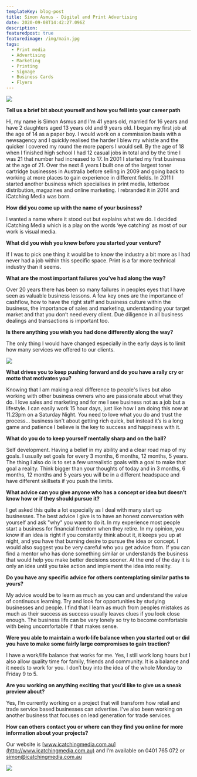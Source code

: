 ```yaml
---
templateKey: blog-post
title: Simon Asmus - Digital and Print Advertising
date: 2020-09-08T14:42:27.096Z
description: ____________________________________________________________________________________________
featuredpost: true
featuredimage: /img/main.jpg
tags:
  - Print media
  - Advertising
  - Marketing
  - Printing
  - Signage
  - Business Cards
  - Flyers
---
```

![](/img/logo2.jpg)



**Tell us a brief bit about yourself and how you fell into your career path**

Hi, my name is Simon Asmus and I'm 41 years old, married for 16 years and have 2 daughters aged 13 years old and 9 years old. I began my first job at the age of 14 as a paper boy. I would work on a commission basis with a newsagency and I quickly realised the harder I blew my whistle and the quicker I covered my round the more papers I would sell. By the age of 18 when I finished high school I had 12 casual jobs in total and by the time I was 21 that number had increased to 17. In 2001 I started my first business at the age of 21. Over the next 8 years I built one of the largest toner cartridge businesses in Australia before selling in 2009 and going back to working at more places to gain experience in different fields. In 2011 I started another business which specialises in print media, letterbox distribution, magazines and online marketing. I rebranded it in 2014 and iCatching Media was born.

**How did you come up with the name of your business?**

I wanted a name where it stood out but explains what we do. I decided iCatching Media which is a play on the words ‘eye catching’ as most of our work is visual media.

**What did you wish you knew before you started your venture?**

If I was to pick one thing it would be to know the industry a bit more as I had never had a job within this specific space. Print is a far more technical industry than it seems.

**What are the most important failures you’ve had along the way?**

Over 20 years there has been so many failures in peoples eyes that I have seen as valuable business lessons. A few key ones are the importance of cashflow, how to have the right staff and business culture within the business, the importance of sales and marketing, understanding your target market and that you don’t need every client. Due diligence in all business dealings and transactions is important too.

**Is there anything you wish you had done differently along the way?**

The only thing I would have changed especially in the early days is to limit how many services we offered to our clients.



![](/img/magnetic-think-pattern-business-cards-1.jpg)



**What drives you to keep pushing forward and do you have a rally cry or motto that motivates you?**

Knowing that I am making a real difference to people's lives but also working with other business owners who are passionate about what they do. I love sales and marketing and for me I see business not as a job but a lifestyle. I can easily work 15 hour days, just like how I am doing this now at 11.23pm on a Saturday Night. You need to love what you do and trust the process... business isn't about getting rich quick, but instead it’s is a long game and patience I believe is the key to success and happiness with it.

**What do you do to keep yourself mentally sharp and on the ball?**

Self development. Having a belief in my ability and a clear road map of my goals. I usually set goals for every 3 months, 6 months, 12 months, 5 years. The thing I also do is to set a few unrealistic goals with a goal to make that goal a reality. Think bigger than your thoughts of today and in 3 months, 6 months, 12 months and 5 years you will be in a different headspace and have different skillsets if you push the limits.

**What advice can you give anyone who has a concept or idea but doesn’t know how or if they should pursue it?**

I get asked this quite a lot especially as I deal with many start up businesses. The best advice I give is to have an honest conversation with yourself and ask "why" you want to do it. In my experience most people start a business for financial freedom when they retire. In my opinion, you know if an idea is right if you constantly think about it, it keeps you up at night, and you have that burning desire to pursue the idea or concept. I would also suggest you be very careful who you get advice from. If you can find a mentor who has done something similar or understands the business that would help you make better decisions sooner. At the end of the day it is only an idea until you take action and implement the idea into reality.

**Do you have any specific advice for others contemplating similar paths to yours?**

My advice would be to learn as much as you can and understand the value of continuous learning. Try and look for opportunities by studying businesses and people. I find that I learn as much from peoples mistakes as much as their success as success usually leaves clues if you look close enough. The business life can be very lonely so try to become comfortable with being uncomfortable if that makes sense.

**Were you able to maintain a work-life balance when you started out or did you have to make some fairly large compromises to gain traction?**

I have a work/life balance that works for me. Yes, I still work long hours but I also allow quality time for family, friends and community. It is a balance and it needs to work for you. I don’t buy into the idea of the whole Monday to Friday 9 to 5.

**Are you working on anything exciting that you’d like to give us a sneak preview about?**

Yes, I’m currently working on a project that will transform how retail and trade service based businesses can advertise. I've also been working on another business that focuses on lead generation for trade services.

**How can others contact you or where can they find you online for more information about your projects?**

Our website is [www.icatchingmedia.com.au](http://www.icatchingmedia.com.au) and I’m available on 0401 765 072 or simon@icatchingmedia.com.au



![](/img/mock-lansdowne-alldevices.jpg)